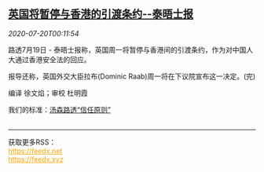 <!--1595204599000-->
[英国将暂停与香港的引渡条约--泰晤士报](https://cn.reuters.com/article/britain-hongkong-0719-sun-idCNKCS24L009)
------

<div><i>2020-07-20T00:11:54</i></div><div class="StandardArticleBody_body"><p>路透7月19日 - 泰晤士报称，英国周一将暂停与香港间的引渡条约，作为对中国人大通过香港安全法的回应。 </p><p>报导还称，英国外交大臣拉布(Dominic Raab)周一将在下议院宣布这一决定。(完) </p><div class="Attribution_container"><div class="Attribution_attribution"><p class="Attribution_content">编译 徐文焰；审校 杜明霞 </p></div></div><div class="StandardArticleBody_trustBadgeContainer"><span class="StandardArticleBody_trustBadgeTitle">我们的标准：</span><span class="trustBadgeUrl"><a href="https://www.thomsonreuters.cn/content/dam/openweb/documents/pdf/china/brochures/about-us-1.pdf">汤森路透“信任原则”</a></span></div></div><br><hr><div>获取更多RSS：<br><a href="https://feedx.net" style="color:orange" target="_blank">https://feedx.net</a> <br><a href="https://feedx.xyz" style="color:orange" target="_blank">https://feedx.xyz</a><br></div>
